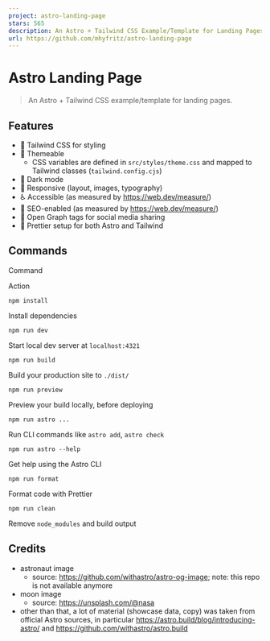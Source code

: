 ```yaml
---
project: astro-landing-page
stars: 565
description: An Astro + Tailwind CSS Example/Template for Landing Pages
url: https://github.com/mhyfritz/astro-landing-page
---
```


Astro Landing Page
==================

> An Astro + Tailwind CSS example/template for landing pages.

Features
--------

-   💨 Tailwind CSS for styling
-   🎨 Themeable
    -   CSS variables are defined in `src/styles/theme.css` and mapped to Tailwind classes (`tailwind.config.cjs`)
-   🌙 Dark mode
-   📱 Responsive (layout, images, typography)
-   ♿ Accessible (as measured by https://web.dev/measure/)
-   🔎 SEO-enabled (as measured by https://web.dev/measure/)
-   🔗 Open Graph tags for social media sharing
-   💅 Prettier setup for both Astro and Tailwind

Commands
--------

Command

Action

`npm install`

Install dependencies

`npm run dev`

Start local dev server at `localhost:4321`

`npm run build`

Build your production site to `./dist/`

`npm run preview`

Preview your build locally, before deploying

`npm run astro ...`

Run CLI commands like `astro add`, `astro check`

`npm run astro --help`

Get help using the Astro CLI

`npm run format`

Format code with Prettier

`npm run clean`

Remove `node_modules` and build output

Credits
-------

-   astronaut image
    -   source: https://github.com/withastro/astro-og-image; note: this repo is not available anymore
-   moon image
    -   source: https://unsplash.com/@nasa
-   other than that, a lot of material (showcase data, copy) was taken from official Astro sources, in particular https://astro.build/blog/introducing-astro/ and https://github.com/withastro/astro.build
